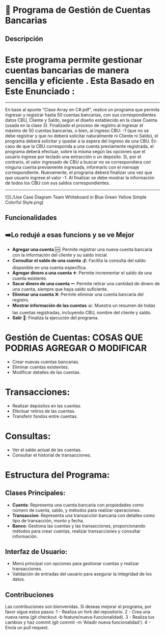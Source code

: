 # 🏦 Programa de Gestión de Cuentas Bancarias

## Descripción
Este programa permite gestionar cuentas bancarias de manera sencilla y eficiente .
Esta Basado en Este Enunciado :
=============

 ------------
 En base al apunte “Clase Array en C#.pdf”, realice un programa que permita ingresar y registrar hasta 50 cuentas
bancarias, con sus correspondientes datos CBU, Cliente y Saldo, según el diseño establecido en la clase Cuenta (usada
en la clase 3).
Finalizado el proceso de registro al ingresar el máximo de 50 cuentas bancarias, o bien, al ingreso CBU: -1 (que no se
debe registrar y que no deberá solicitar naturalmente ni Cliente ni Saldo), el programa deberá solicitar y quedar a la
espera del ingreso de una CBU.
En caso de que la CBU corresponda a una cuenta previamente registrada, el programa deberá efectuar, sobre la
misma según las opciones que el usuario ingrese por teclado una extracción o un depósito.
Si, por el contrario, el valor ingresado de CBU a buscar no se correspondiera con ninguna cuenta previamente
ingresada, informarlo con el mensaje correspondiente.
Nuevamente, el programa deberá finalizar una vez que que usuario ingrese el valor -1. Al finalizar se debe mostrar la
información de todos los CBU con sus saldos correspondientes.

 ------------

 ![](./Use Case Diagram Team Whiteboard in Blue Green Yellow Simple Colorful Style.png)

## Funcionalidades

## ➡️Lo redujé  a esas funcions y se ve Mejor

- **Agregar una cuenta** 🆕: Permite registrar una nueva cuenta bancaria con la información del cliente y su saldo inicial.
- **Consultar el saldo de una cuenta** 💰: Facilita la consulta del saldo disponible en una cuenta específica.
- **Agregar dinero a una cuenta** ➕: Permite incrementar el saldo de una cuenta existente.
- **Sacar dinero de una cuenta** ➖: Permite retirar una cantidad de dinero de una cuenta, siempre que haya saldo suficiente.
- **Eliminar una cuenta** ❌: Permite eliminar una cuenta bancaria del registro.
- **Mostrar información de las cuentas** 📊: Muestra un resumen de todas las cuentas registradas, incluyendo CBU, nombre del cliente y saldo.
- **Salir** 🚪: Finaliza la ejecución del programa.

# Gestión de Cuentas:  COSAS QUE PODRIAS AGREGAR O MODIFICAR
- Crear nuevas cuentas bancarias.
- Eliminar cuentas existentes.
- Modificar detalles de las cuentas.

# Transacciones:
- Realizar depósitos en las cuentas.
- Efectuar retiros de las cuentas.
- Transferir fondos entre cuentas.

# Consultas:
- Ver el saldo actual de las cuentas.
- Consultar el historial de transacciones.

# Estructura del Programa:

## Clases Principales:
- **Cuenta**: Representa una cuenta bancaria con propiedades como número de cuenta, saldo, y métodos para realizar operaciones.
- **Transaccion**: Representa una transacción bancaria con detalles como tipo de transacción, monto y fecha.
- **Banco**: Gestiona las cuentas y las transacciones, proporcionando métodos para crear cuentas, realizar transacciones y consultar información.

## Interfaz de Usuario:
- Menú principal con opciones para gestionar cuentas y realizar transacciones.
- Validación de entradas del usuario para asegurar la integridad de los datos.

## Contribuciones
Las contribuciones son bienvenidas. Si deseas mejorar el programa, por favor sigue estos pasos:
1 - Realiza un fork del repositorio.
2 - Crea una nueva rama (git checkout -b feature/nueva-funcionalidad).
3 - Realiza tus cambios y haz commit (git commit -m 'Añadir nueva funcionalidad').
4 - Envía un pull request.
